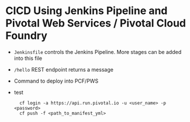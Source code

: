 # CICD Using Jenkins Pipeline and Pivotal Web Services / Pivotal Cloud Foundry
- `Jenkinsfile` controls the Jenkins Pipeline. More stages can be added into this file
- `/hello` REST endpoint returns a message
- Command to deploy into PCF/PWS
- test
    
        cf login -a https://api.run.pivotal.io -u <user_name> -p <password>
        cf push -f <path_to_manifest_yml>
